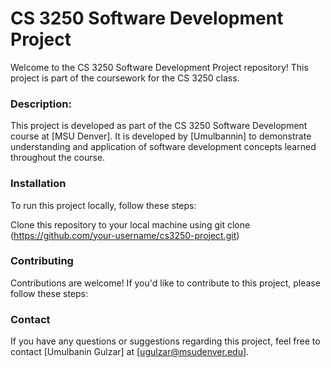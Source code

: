 # CS 3250 Software Development Project
Welcome to the CS 3250 Software Development Project repository! This project is part of the coursework for the CS 3250 class. 

### Description: 
This project is developed as part of the CS 3250 Software Development course at [MSU Denver]. It is developed by [Umulbannin] to demonstrate understanding and application of software development concepts learned throughout the course.

### Installation
To run this project locally, follow these steps:

Clone this repository to your local machine using git clone (https://github.com/your-username/cs3250-project.git)

### Contributing
Contributions are welcome! If you'd like to contribute to this project, please follow these steps:

### Contact
If you have any questions or suggestions regarding this project, feel free to contact [Umulbanin Gulzar] at [ugulzar@msudenver.edu].
